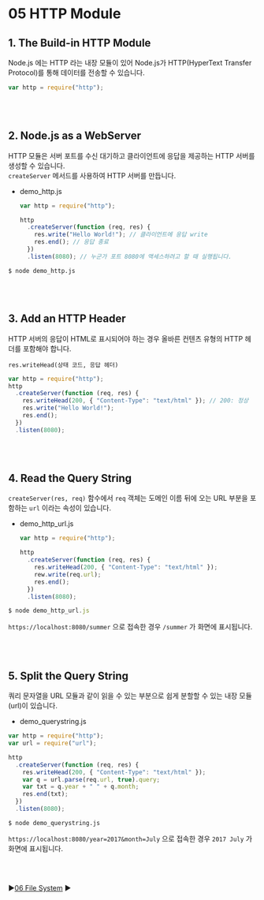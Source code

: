 # 05 HTTP Module

## 1. The Build-in HTTP Module

Node.js 에는 HTTP 라는 내장 모듈이 있어 Node.js가 HTTP(HyperText Transfer Protocol)를 통해 데이터를 전송할 수 있습니다.

```javascript
var http = require("http");
```

<br/>
<br/>

## 2. Node.js as a WebServer

HTTP 모듈은 서버 포트를 수신 대기하고 클라이언트에 응답을 제공하는 HTTP 서버를 생성할 수 있습니다.  
`createServer` 메서드를 사용하여 HTTP 서버를 만듭니다.

- demo_http.js

  ```javascript
  var http = require("http");

  http
    .createServer(function (req, res) {
      res.write("Hello World!"); // 클라이언트에 응답 write
      res.end(); // 응답 종료
    })
    .listen(8080); // 누군가 포트 8080에 액세스하려고 할 때 실행됩니다.
  ```

```
$ node demo_http.js
```

<br/>
<br/>

## 3. Add an HTTP Header

HTTP 서버의 응답이 HTML로 표시되어야 하는 경우 올바른 컨텐츠 유형의 HTTP 헤더를 포함해야 합니다.

`res.writeHead(상태 코드, 응답 헤더)`

```javascript
var http = require("http");
http
  .createServer(function (req, res) {
    res.writeHead(200, { "Content-Type": "text/html" }); // 200: 정상
    res.write("Hello World!");
    res.end();
  })
  .listen(8080);
```

<br/>
<br/>

## 4. Read the Query String

`createServer(res, req)` 함수에서 `req` 객체는 도메인 이름 뒤에 오는 URL 부분을 포함하는 `url` 이라는 속성이 있습니다.

- demo_http_url.js

  ```javascript
  var http = require("http");

  http
    .createServer(function (req, res) {
      res.writeHead(200, { "Content-Type": "text/html" });
      rew.write(req.url);
      res.end();
    })
    .listen(8080);
  ```

```javascript
$ node demo_http_url.js
```

`https://localhost:8080/summer` 으로 접속한 경우 `/summer` 가 화면에 표시됩니다.

<br/>
<br/>

## 5. Split the Query String

쿼리 문자열을 URL 모듈과 같이 읽을 수 있는 부분으로 쉽게 분할할 수 있는 내장 모듈(url)이 있습니다.

- demo_querystring.js

```javascript
var http = require("http");
var url = require("url");

http
  .createServer(function (req, res) {
    res.writeHead(200, { "Content-Type": "text/html" });
    var q = url.parse(req.url, true).query;
    var txt = q.year + " " + q.month;
    res.end(txt);
  })
  .listen(8080);
```

```
$ node demo_querystring.js
```

`https://localhost:8080/year=2017&month=July` 으로 접속한 경우 `2017 July` 가 화면에 표시됩니다.

<br/>
<br/>

:arrow_forward:[06 File System](./06%20File%20System.md) :arrow_forward:
